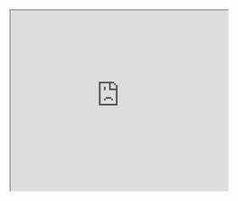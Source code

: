 <iframe width="384px" height="319px" src="https://plugins.jetbrains.com/embeddable/card/21631"></iframe>
